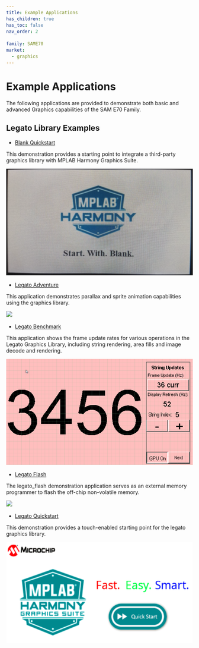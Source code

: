 ```yaml
---
title: Example Applications
has_children: true
has_toc: false
nav_order: 2

family: SAME70
market:
  - graphics
---
```


# Example Applications

The following applications are provided to demonstrate both basic and advanced Graphics capabilities of the SAM E70 Family.

## Legato Library Examples 

* [Blank Quickstart](./blank_quickstart/readme.md)

This demonstration provides a starting point to integrate a third-party graphics library with MPLAB Harmony Graphics Suite.

![](./../docs/html/blank_quickstart.png)

* [Legato Adventure](./legato_adventure/readme.md)

This application demonstrates parallax and sprite animation capabilities using the graphics library.

![](./../docs/html/legato_adventure.png)

* [Legato Benchmark](./legato_benchmark/readme.md)

This application shows the frame update rates for various operations in the Legato Graphics Library, including string rendering, area fills and image decode and rendering. 

![](./../docs/html/legato_benchmark.png)

* [Legato Flash](./legato_flash/readme.md)

The legato_flash demonstration application serves as an external memory programmer to flash the off-chip non-volatile memory.

![](./../docs/html/legato_flash.png)

* [Legato Quickstart](./legato_quickstart/readme.md)

This demonstration provides a touch-enabled starting point for the legato graphics library.

![](./../docs/html/legato_quickstart.png)

